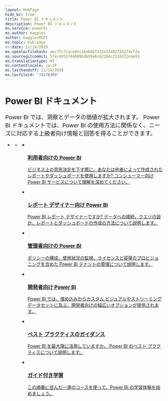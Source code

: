```yaml
---
layout: HubPage
hide_bc: true
title: Power BI ドキュメント
description: Power BI ドキュメント
ms.service: powerbi
ms.author: maggies
author: maggiesMSFT
ms.topic: hub-page
ms:date: 11/14/2019
ms.openlocfilehash: aec7fc7cace8ec16eb0bf511e32402f56279cf2a
ms.sourcegitcommit: 57ec4d51744b89bd695e6c62184c21342f2eae83
ms.translationtype: HT
ms.contentlocale: ja-JP
ms.lasthandoff: 11/19/2019
ms.locfileid: "74178309"
---
```

<div id="main" class="v2">
    <div class="container">
        <h1>Power BI ドキュメント</h1>
        <p style="font-size: 1.12rem;margin-bottom: 1rem;">Power BI では、洞察とデータの価値が拡大されます。 Power BI ドキュメントでは、Power BI の使用方法に関係なく、ニーズに対応する上級者向け情報と回答を得ることができます。</p>
        <ul class="pivots">
            <li>
                <a href="#home"></a>
                <ul id="home">
                    <li>
                        <a href="#home-all"></a>
                        <ul id="home-all" class="cardsC">
                            <li>
                                <a href="consumer/power-bi-consumer-landing.md">
                                    <div class="cardSize">
                                        <div class="cardPadding">
                                            <div class="card">
                                                <div class="cardImageOuter">
                                                    <div class="cardImage">
                                                        <img src="./media/index/power-bi-report-consumers.svg" alt="" />
                                                    </div>
                                                </div>
                                                <div class="cardText">
                                                    <h3>利用者向けの Power BI</h3>
                                                    <p>ビジネス上の意思決定を下す際に、あなたは他者によって作成されたレポートやダッシュボードを使用しますか? コンシューマー向け Power BI サービスについて理解を深めてください。</p>
                                                </div>
                                            </div>
                                        </div>
                                    </div>
                                </a>
                            </li>
                            <li>
                                <a href="power-bi-creator-landing.md">
                                    <div class="cardSize">
                                        <div class="cardPadding">
                                            <div class="card">
                                                <div class="cardImageOuter">
                                                    <div class="cardImage">
                                                        <img src="./media/index/power-bi-report-designers.svg" alt="" />
                                                    </div>
                                                </div>
                                                <div class="cardText">
                                                    <h3>レポート デザイナー向け Power BI</h3>
                                                    <p>Power BI レポート デザイナーですか? データへの接続、クエリの設計、レポートとダッシュボードの作成の方法について説明します。</p>
                                                </div>
                                            </div>
                                        </div>
                                    </div>
                                </a>
                            </li>
                            <li>
                                <a href="admin/index.yml">
                                    <div class="cardSize">
                                        <div class="cardPadding">
                                            <div class="card">
                                                <div class="cardImageOuter">
                                                    <div class="cardImage">
                                                        <img src="./media/index/power-bi-admins.svg" alt="" />
                                                    </div>
                                                </div>
                                                <div class="cardText">
                                                    <h3>管理者向けの Power BI</h3>
                                                    <p>ポリシーの構成、使用状況の監視、ライセンスと容量のプロビジョニングを含めた Power BI テナントの管理について説明します。</p>
                                                </div>
                                            </div>
                                        </div>
                                    </div>
                                </a>
                            </li>
                            <li>
                                <a href="developer/index.yml">
                                    <div class="cardSize">
                                        <div class="cardPadding">
                                            <div class="card">
                                                <div class="cardImageOuter">
                                                    <div class="cardImage">
                                                        <img src="./media/index/power-bi-developers.svg" alt="" />
                                                    </div>
                                                </div>
                                                <div class="cardText">
                                                    <h3>開発者向け Power BI</h3>
                                                    <p>Power BI では、埋め込みからカスタム ビジュアルやストリーミング データセットに及ぶ、開発者向けの幅広いオプションが提供されます。</p>
                                                </div>
                                            </div>
                                        </div>
                                    </div>
                                </a>
                            </li>
                            <li>
                                <a href="guidance/index.yml">
                                    <div class="cardSize">
                                        <div class="cardPadding">
                                            <div class="card">
                                                <div class="cardImageOuter">
                                                    <div class="cardImage">
                                                        <img src="./media/index/power-bi-blog.svg" alt="" />
                                                    </div>
                                                </div>
                                                <div class="cardText">
                                                    <h3>ベスト プラクティスのガイダンス</h3>
                                                    <p>Power BI を最大限に活用していますか。 Power BI のベスト プラクティスについて説明します。</p>
                                                </div>
                                            </div>
                                        </div>
                                    </div>
                                </a>
                            </li>
                            <li>
                                <a href="guided-learning/index.yml">
                                    <div class="cardSize">
                                        <div class="cardPadding">
                                            <div class="card">
                                                <div class="cardImageOuter">
                                                    <div class="cardImage">
                                                        <img src="./media/index/power-bi-guided-learning.svg" alt="" />
                                                    </div>
                                                </div>
                                                <div class="cardText">
                                                    <h3>ガイド付き学習</h3>
                                                    <p>この順番に並んだ一連のコースを使って、Power BI の学習体験を始めましょう。</p>
                                                </div>
                                            </div>
                                        </div>
                                    </div>
                                </a>
                            </li>
                        </ul>
                    </li>
                </ul>
            </li>
        </ul>
    </div>
</div>